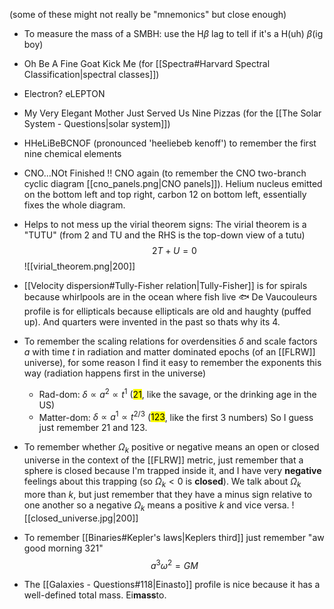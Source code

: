 (some of these might not really be "mnemonics" but close enough)

- To measure the mass of a SMBH: use the H$\beta$ lag to tell if it's a H(uh) $\beta$(ig boy)

- Oh Be A Fine Goat Kick Me (for [[Spectra#Harvard Spectral Classification|spectral classes]])

- Electron? eLEPTON

- My Very Elegant Mother Just Served Us Nine Pizzas (for the [[The Solar System - Questions|solar system]])

- HHeLiBeBCNOF (pronounced 'heeliebeb kenoff') to remember the first nine chemical elements

- CNO...NOt Finished !! CNO again (to remember the CNO two-branch cyclic diagram [[cno_panels.png|CNO panels]]). Helium nucleus emitted on the bottom left and top right, carbon 12 on bottom left, essentially fixes the whole diagram.

- Helps to not mess up the virial theorem signs: The virial theorem is a "TUTU"  (from 2 and TU and the RHS is the top-down view of a tutu) $$2T + U = 0$$![[virial_theorem.png|200]]

- [[Velocity dispersion#Tully-Fisher relation|Tully-Fisher]] is for spirals because whirlpools are in the ocean where fish live 🐟
  De Vaucouleurs profile is for ellipticals because ellipticals are old and haughty (puffed up). And quarters were invented in the past so thats why its 4. 

- To remember the scaling relations for overdensities $\delta$ and scale factors $a$ with time $t$ in radiation and matter dominated epochs (of an [[FLRW]] universe), for some reason I find it easy to remember the exponents this way (radiation happens first in the universe)
  - Rad-dom: $\delta \propto a^2 \propto t^1$            (<mark class="hltr-pink">21</mark>, like the savage, or the drinking age in the US)
  - Matter-dom: $\delta \propto a^1 \propto t^{2/3}$     (<mark class="hltr-pink">123</mark>, like the first 3 numbers)
  So I guess just remember 21 and 123.

- To remember whether $\Omega_k$ positive or negative means an open or closed universe in the context of the [[FLRW]] metric, just remember that a sphere is closed because I'm trapped inside it, and I have very **negative** feelings about this trapping (so $\Omega_k < 0$ is **closed**). We talk about $\Omega_k$ more than $k$, but just remember that they have a minus sign relative to one another so a negative $\Omega_k$ means a positive $k$ and vice versa.
  ![[closed_universe.jpg|200]]

- To remember [[Binaries#Kepler's laws|Keplers third]] just remember "aw good morning 321" $$a^3 \omega^2 = GM$$
- The [[Galaxies - Questions#118|Einasto]] profile is nice because it has a well-defined total mass. Ei**mass**to.